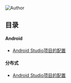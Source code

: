 ![Author](https://img.shields.io/badge/Author-TaopingTec-green.svg)
## <a name="index"/>目录

####  Android

* [Android Studio项目的配置](/Android/AndroidStudio-Project-Config.md)

####  分布式

* [Android Studio项目的配置](/Android/AndroidStudio-Project-Config.md)

